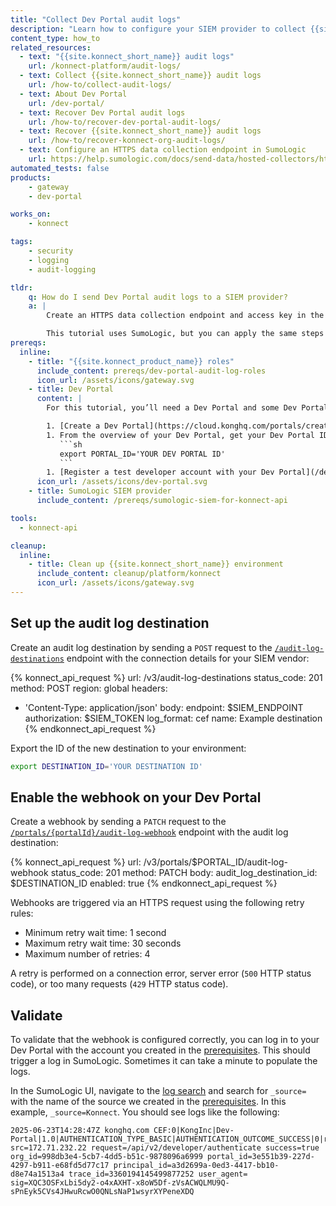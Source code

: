 ```yaml
---
title: "Collect Dev Portal audit logs"
description: "Learn how to configure your SIEM provider to collect {{site.konnect_short_name}} Dev Portal logs and configure a Dev Portal audit log webhook."
content_type: how_to
related_resources:
  - text: "{{site.konnect_short_name}} audit logs"
    url: /konnect-platform/audit-logs/
  - text: Collect {{site.konnect_short_name}} audit logs
    url: /how-to/collect-audit-logs/
  - text: About Dev Portal
    url: /dev-portal/
  - text: Recover Dev Portal audit logs
    url: /how-to/recover-dev-portal-audit-logs/
  - text: Recover {{site.konnect_short_name}} audit logs
    url: /how-to/recover-konnect-org-audit-logs/
  - text: Configure an HTTPS data collection endpoint in SumoLogic
    url: https://help.sumologic.com/docs/send-data/hosted-collectors/http-source/logs-metrics/#configure-an-httplogs-and-metrics-source
automated_tests: false
products:
    - gateway
    - dev-portal

works_on:
    - konnect

tags:
    - security
    - logging
    - audit-logging

tldr:
    q: How do I send Dev Portal audit logs to a SIEM provider?
    a: |
        Create an HTTPS data collection endpoint and access key in the provider and save their values. Configure an [audit log destination](/api/konnect/audit-logs/#/operations/create-audit-log-destination) in {{site.konnect_short_name}} with the SIEM endpoint (`endpoint`), the access key (`authorization`), and set the log format `log_format: cef`. Then create the webhook for your Dev Portal with the [`/portals/{portalId}/audit-log-webhook`](/api/konnect/portal-management/#/operations/update-portal-audit-log-webhook).

        This tutorial uses SumoLogic, but you can apply the same steps to your provider.
prereqs:
  inline:
    - title: "{{site.konnect_product_name}} roles"
      include_content: prereqs/dev-portal-audit-log-roles
      icon_url: /assets/icons/gateway.svg
    - title: Dev Portal
      content: |
        For this tutorial, you’ll need a Dev Portal and some Dev Portal settings, like a published API, pre-configured. These settings are essential for Dev Portal to function but configuring them isn’t the focus of this guide. If you don't have these settings already configured, follow these steps to pre-configure them:

        1. [Create a Dev Portal](https://cloud.konghq.com/portals/create).
        1. From the overview of your Dev Portal, get your Dev Portal ID and export it to your environment:
           ```sh
           export PORTAL_ID='YOUR DEV PORTAL ID'
           ```
        1. [Register a test developer account with your Dev Portal](/dev-portal/developer-signup/#1-register-or-sign-in). You can do this by navigating to your Dev Portal URL and clicking **Sign up**.
      icon_url: /assets/icons/dev-portal.svg
    - title: SumoLogic SIEM provider
      include_content: /prereqs/sumologic-siem-for-konnect-api

tools:
  - konnect-api

cleanup:
  inline:
    - title: Clean up {{site.konnect_short_name}} environment
      include_content: cleanup/platform/konnect
      icon_url: /assets/icons/gateway.svg
---
```


## Set up the audit log destination

Create an audit log destination by sending a `POST` request to the [`/audit-log-destinations`](/api/konnect/audit-logs/#/operations/create-audit-log-destination) endpoint with the connection details for your SIEM vendor:

<!-- vale off -->
{% konnect_api_request %}
url: /v3/audit-log-destinations
status_code: 201
method: POST
region: global
headers:
  - 'Content-Type: application/json'
body:
    endpoint: $SIEM_ENDPOINT
    authorization: $SIEM_TOKEN
    log_format: cef
    name: Example destination
{% endkonnect_api_request %}
<!-- vale on -->

Export the ID of the new destination to your environment:

```sh
export DESTINATION_ID='YOUR DESTINATION ID'
```

## Enable the webhook on your Dev Portal

Create a webhook by sending a `PATCH` request to the [`/portals/{portalId}/audit-log-webhook`](/api/konnect/portal-management/#/operations/update-portal-audit-log-webhook) endpoint with the audit log destination:

<!--vale off-->
{% konnect_api_request %}
url: /v3/portals/$PORTAL_ID/audit-log-webhook
status_code: 201
method: PATCH
body:
    audit_log_destination_id: $DESTINATION_ID
    enabled: true
{% endkonnect_api_request %}
<!--vale on-->

Webhooks are triggered via an HTTPS request using the following retry rules:

- Minimum retry wait time: 1 second
- Maximum retry wait time: 30 seconds
- Maximum number of retries: 4

A retry is performed on a connection error, server error (`500` HTTP status code), or too many requests (`429` HTTP status code).

## Validate

To validate that the webhook is configured correctly, you can log in to your Dev Portal with the account you created in the [prerequisites](#dev-portal). This should trigger a log in SumoLogic. Sometimes it can take a minute to populate the logs.

In the SumoLogic UI, navigate to the [log search](https://service.sumologic.com/log-search) and search for `_source=` with the name of the source we created in the [prerequisites](#sumologic-siem-provider). In this example, `_source=Konnect`. You should see logs like the following:

```cef
2025-06-23T14:28:47Z konghq.com CEF:0|KongInc|Dev-Portal|1.0|AUTHENTICATION_TYPE_BASIC|AUTHENTICATION_OUTCOME_SUCCESS|0|rt=1750688927556 src=172.71.232.22 request=/api/v2/developer/authenticate success=true org_id=998db3e4-5cb7-4dd5-b51c-9878096a6999 portal_id=3e551b39-227d-4297-b911-e68fd5d77c17 principal_id=a3d2699a-0ed3-4417-bb10-d8e74a1513a4 trace_id=3360194145499877252 user_agent= sig=XQC3OSFxLbi5dy2-o4xAXHT-x8oW5Df-zVsACWQLMU9Q-sPnEyk5CVs4JHwuRcwO0QNLsNaP1wsyrXYPeneXDQ
```


